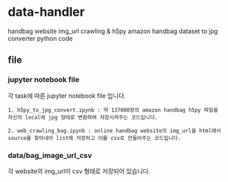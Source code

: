 # data-handler

handbag website img_url crawling &amp; h5py amazon handbag dataset to jpg converter python code 

## file

### jupyter notebook file

각 task에 따른 jupyter notebook file 입니다.

`1. h5py_to_jpg_convert.ipynb : 약 137000장의 amazon handbag h5py 파일을 자신의 local에 jpg 형태로 변환하여 저장시켜주는 코드입니다.`

`2. web_crawling_bag.ipynb : online handbag website의 img_url을 html에서 source를 찾아내어 list에 저장하고 이를 csv로 만들어주는 코드입니다.`

### data/bag_image_url_csv

각 website의 img_url이 csv 형태로 저장되어 있습니다.
